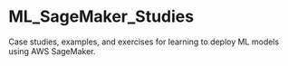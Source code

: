# ML_SageMaker_Studies
Case studies, examples, and exercises for learning to deploy ML models using AWS SageMaker.
